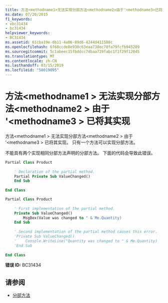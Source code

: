 ```yaml
---
title: 方法<methodname1>无法实现分部方法<methodname2>由于'<methodname3>已将其实现
ms.date: 07/20/2015
f1_keywords:
- vbc31434
- bc31434
helpviewer_keywords:
- BC31434
ms.assetid: 61cba19e-db11-4a06-89d6-4244d411588c
ms.openlocfilehash: 6f68ccde8e930c63eaa738ec78fa79fcfb945289
ms.sourcegitcommit: 5c1abeec15fbddcc7dbaa729fabc1f1f29f12045
ms.translationtype: MT
ms.contentlocale: zh-CN
ms.lasthandoff: 03/15/2019
ms.locfileid: "58019095"
---
```

# <a name="method-methodname1-cannot-implement-partial-method-methodname2-because-methodname3-already-implements-it"></a>方法\<methodname1 > 无法实现分部方法\<methodname2 > 由于 '\<methodname3 > 已将其实现
方法\<methodname1 > 无法实现分部方法\<methodname2 > 由于 '\<methodname3 > 已将其实现。 只有一个方法可以实现分部方法。  
  
 不能具有两个实现相同分部方法声明的分部方法。 下面的代码会导致此错误。  
  
```vb  
Partial Class Product  
  
    ' Declaration of the partial method.  
    Partial Private Sub ValueChanged()  
    End Sub  
  
End Class  
```  
  
```vb  
Partial Class Product  
  
    ' First implementation of the partial method.  
    Private Sub ValueChanged()  
        MsgBox(Value was changed to " & Me.Quantity)  
    End Sub  
  
    ' Second implementation of the partial method causes this error.  
    'Private Sub ValueChanged()  
    '    Console.WriteLine("Quantity was changed to " & Me.Quantity)  
    'End Sub  
  
End Class  
```  
  
 **错误 ID:** BC31434  
  
## <a name="see-also"></a>请参阅

- [分部方法](../../visual-basic/programming-guide/language-features/procedures/partial-methods.md)
